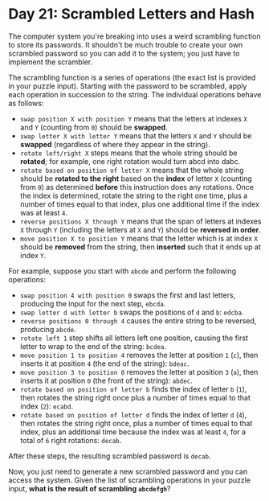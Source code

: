 # Day 21: Scrambled Letters and Hash

The computer system you're breaking into uses a weird scrambling function to store its passwords. It shouldn't be much trouble to create your own scrambled password so you can add it to the system; you just have to implement the scrambler.

The scrambling function is a series of operations (the exact list is provided in your puzzle input). Starting with the password to be scrambled, apply each operation in succession to the string. The individual operations behave as follows:

- `swap position X with position Y` means that the letters at indexes `X` and `Y` (counting from `0`) should be **swapped**.
- `swap letter X with letter Y` means that the letters `X` and `Y` should be **swapped** (regardless of where they appear in the string).
- `rotate left/right X` steps means that the whole string should be **rotated**; for example, one right rotation would turn abcd into dabc.
- `rotate based on position of letter X` means that the whole string should be **rotated to the right** based on the **index** of letter `X` (counting from `0`) as determined **before** this instruction does any rotations. Once the index is determined, rotate the string to the right one time, plus a number of times equal to that index, plus one additional time if the index was at least `4`.
- `reverse positions X through Y` means that the span of letters at indexes `X` through `Y` (including the letters at `X` and `Y`) should be **reversed in order**.
- `move position X to position Y` means that the letter which is at index `X` should be **removed** from the string, then **inserted** such that it ends up at index `Y`.

For example, suppose you start with `abcde` and perform the following operations:

- `swap position 4 with position 0` swaps the first and last letters, producing the input for the next step, `ebcda`.
- `swap letter d with letter b` swaps the positions of `d` and `b`: `edcba`.
- `reverse positions 0 through 4` causes the entire string to be reversed, producing `abcde`.
- `rotate left 1` step shifts all letters left one position, causing the first letter to wrap to the end of the string: `bcdea`.
- `move position 1 to position 4` removes the letter at position `1` (`c`), then inserts it at position `4` (the end of the string): `bdeac`.
- `move position 3 to position 0` removes the letter at position `3` (`a`), then inserts it at position `0` (the front of the string): `abdec`.
- `rotate based on position of letter b` finds the index of letter `b` (`1`), then rotates the string right once plus a number of times equal to that index (`2`): `ecabd`.
- `rotate based on position of letter d` finds the index of letter `d` (`4`), then rotates the string right once, plus a number of times equal to that index, plus an additional time because the index was at least `4`, for a total of `6` right rotations: `decab`.

After these steps, the resulting scrambled password is `decab`.

Now, you just need to generate a new scrambled password and you can access the system. Given the list of scrambling operations in your puzzle input, **what is the result of scrambling `abcdefgh`**?
